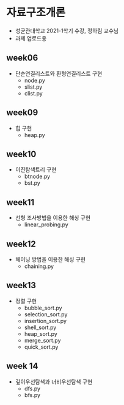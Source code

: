 # 자료구조개론
- 성균관대학교 2021-1학기 수강, 정하림 교수님
- 과제 업로드용 

## week06 
- 단순연결리스트와 환형연결리스트 구현 
  - node.py 
  - slist.py 
  - clist.py 

## week09 
- 힙 구현
  - heap.py 

## week10 
- 이진탐색트리 구현 
  - btnode.py
  - bst.py 

## week11 
- 선형 조사방법을 이용한 해싱 구현 
  - linear_probing.py

## week12 
- 체이닝 방법을 이용한 해싱 구현
  - chaining.py 

## week13 
- 정렬 구현
  - bubble_sort.py
  - selection_sort.py
  - insertion_sort.py
  - shell_sort.py
  - heap_sort.py
  - merge_sort.py
  - quick_sort.py 

## week 14 
- 깊이우선탐색과 너비우선탐색 구현 
   - dfs.py
   - bfs.py 
